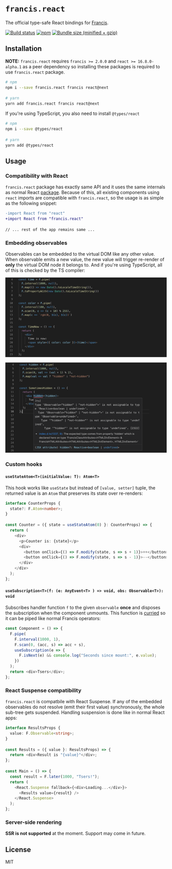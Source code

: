 # `francis.react`

The official type-safe React bindings for [Francis](https://github.com/milankinen/francis).

[![Build status](https://img.shields.io/travis/milankinen/francis.react/master.svg?style=flat-square)](https://travis-ci.org/milankinen/francis.react)
[![npm](https://img.shields.io/npm/v/francis.react.svg?style=flat-square)](https://www.npmjs.com/package/francis.react)
[![Bundle size (minified + gzip)](https://img.shields.io/bundlephobia/minzip/francis.react.svg?style=flat-square)](https://bundlephobia.com/result?p=francis.react)

## Installation

**NOTE:** `francis.react` requires `francis >= 2.0.0` and `react >= 16.8.0-alpha.1` as a peer dependency so installing these packages is required to use `francis.react` package.

```bash
# npm
npm i --save francis.react francis react@next

# yarn
yarn add francis.react francis react@next
```

If you're using TypeScript, you also need to install `@types/react`

```bash
# npm
npm i --save @types/react

# yarn
yarn add @types/react
```

## Usage

### Compatibility with React

`francis.react` package has exactly same API and it uses the same internals as normal
React [package](https://www.npmjs.com/package/react). Because of this, all existing
components using `react` imports are compatible with `francis.react`, so the usage is
as simple as the following snippet:

```diff
-import React from "react"
+import React from "francis.react"

// ... rest of the app remains same ...
```

### Embedding observables

Observables can be embedded to the virtual DOM like any other value. When observable
emits a new value, the new value will trigger re-render of **only** the virtual DOM
node it belongs to. And if you're using TypeScript, all of this is checked by the
TS compiler:

![Type checks pass](images/types_ok.png "Type checks pass")

![Type checks don't pass](images/types_nok.png "Type checks dont' pass")

### Custom hooks

#### `useStateAtom<T>(initialValue: T): Atom<T>`

This hook works like `useState` but instead of `[value, setter]` tuple, the
returned value is an `Atom` that preserves its state over re-renders:

```ts
interface CounterProps {
  state?: F.Atom<number>;
}

const Counter = ({ state = useStateAtom(0) }: CounterProps) => {
  return (
    <div>
      <p>Counter is: {state}</p>
      <div>
        <button onClick={() => F.modify(state, s => s + 1)}>++</button>
        <button onClick={() => F.modify(state, s => s - 1)}>--</button>
      </div>
    </div>
  );
};
```

#### `useSubscription<T>(f: (e: AnyEvent<T> ) => void, obs: Observable<T>): void`

Subscribes handler function `f` to the given `observable` **once** and disposes
the subscription when the component unmounts. This function is
[curried](https://en.wikipedia.org/wiki/Currying) so it can be piped like
normal Francis operators:

```ts
const Component = () => {
  F.pipe(
    F.interval(1000, 1),
    F.scan(0, (acc, s) => acc + s),
    useSubscription(e => {
      F.isNext(e) && console.log("Seconds since mount:", e.value);
    })
  );
  return <div>Tsers</div>;
};
```

### React Suspense compatibility

`francis.react` is compatbile with React Suspense. If any of the embedded
observables do not resolve (emit their first value) synchronously, the whole
sub-tree gets suspended. Handling suspension is done like in normal React apps:

```ts
interface ResultsProps {
  value: F.Observable<string>;
}

const Results = ({ value }: ResultsProps) => {
  return <div>Result is "{value}"</div>;
};

const Main = () => {
  const result = F.later(1000, "Tsers!");
  return (
    <React.Suspense fallback={<div>Loading...</div>}>
      <Results value={result} />
    </React.Suspense>
  );
};
```

### Server-side rendering

**SSR is not supported** at the moment. Support may come in future.

## License

MIT
